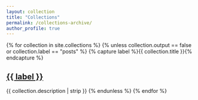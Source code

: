 ```yaml
---
layout: collection
title: "Collections"
permalink: /collections-archive/
author_profile: true
---
```


<div>
{% for collection in site.collections %}
  {% unless collection.output == false or collection.label == "posts" %}
    {% capture label %}{{ collection.title }}{% endcapture %}
    <h2 id="{{ label | slugify }}" class="archive__subtitle"><a href="/{{ label | slugify }}">{{ label }}</a></h2>
    {{ collection.description | strip }}
  {% endunless %}
{% endfor %}
</div>
